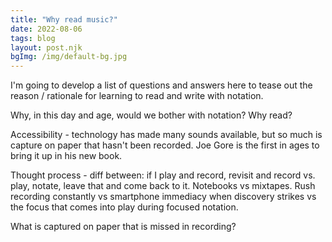 ```yaml
---
title: "Why read music?"
date: 2022-08-06
tags: blog
layout: post.njk
bgImg: /img/default-bg.jpg
---
```


I'm going to develop a list of questions and answers here to tease out the reason / rationale for learning to read and write with notation. 

Why, in this day and age, would we bother with notation? Why read? 

Accessibility - technology has made many sounds available, but so much is capture on paper that hasn't been recorded. Joe Gore is the first in ages to bring it up in his new book.

Thought process  - diff between: if I play and record, revisit and record vs. play, notate, leave that and come back to it. Notebooks vs mixtapes.  Rush recording constantly vs smartphone immediacy when discovery strikes vs the focus that comes into play during focused notation.

What is captured on paper that is missed in recording?


